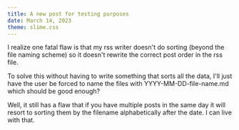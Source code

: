 ```yaml
---
title: A new post for testing purposes
date: March 14, 2023
theme: slime.css
---
```


I realize one fatal flaw is that my rss writer doesn't do sorting (beyond the file naming scheme) so it doesn't rewrite the correct post order in the rss file.

To solve this without having to write something that sorts all the data, I'll just have the user be forced to name the files with YYYY-MM-DD-file-name.md which should be good enough? 

Well, it still has a flaw that if you have multiple posts in the same day it will resort to sorting them by the filename alphabetically after the date. I can live with that.
